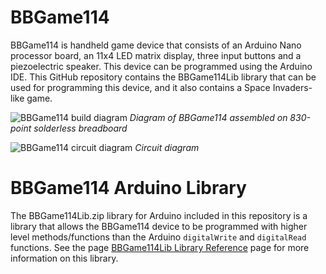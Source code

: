 # BBGame114

BBGame114 is handheld game device that consists of an Arduino Nano processor board, an 11x4 LED matrix display, three input buttons and a piezoelectric speaker. This device can be programmed using the Arduino IDE. This GitHub repository contains the BBGame114Lib library that can be used for programming this device, and it also contains a Space Invaders-like game.

![BBGame114 build diagram](https://github.com/mtejada11/BBGame114/raw/doc/Build/BBGame114.png)
*Diagram of BBGame114 assembled on 830-point solderless breadboard*

![BBGame114 circuit diagram](https://github.com/mtejada11/BBGame114/raw/doc/Build/BBGame114%20circuit%20diagram.png)
*Circuit diagram*

# BBGame114 Arduino Library

The BBGame114Lib.zip library for Arduino included in this repository is a library that allows the BBGame114 device to be programmed with higher level methods/functions than the Arduino `digitalWrite` and `digitalRead` functions. See the page [BBGame114Lib Library Reference](https://github.com/mtejada11/BBGame114/wiki/BBGame114Lib-Library-Reference) page for more information on this library.
